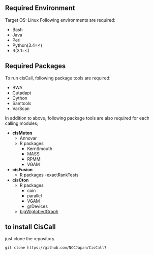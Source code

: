 ## Required Environment
Target OS: Linux
Following environments are required:
- Bash
- Java
- Perl
- Python(3.4=<)
- R(3.1=<)

## Required Packages

To run cisCall, following package tools are required:
- BWA
- Cutadapt
- Cython
- Samtools
- VarScan

In addition to above, following package tools are also required for each calling modules;
- **cisMuton**
    - Annovar
    - R packages
        - KernSmooth
        - MASS
        - RPMM
        - VGAM
- **cisFusion**
    - R packages
        -exactRankTests
- **cisCton**
    - R packages
        - coin
        - parallel
        - VGAM
        - grDevices
    - [bigWigtobedGraph](https://genome.ucsc.edu/goldenpath/help/bigWig.html)

## to install CisCall

just clone the repository.

```
git clone https://github.com/NCCJapan/CisCall7
```
